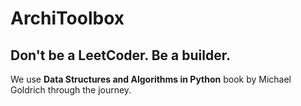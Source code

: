 # ArchiToolbox
## Don't be a LeetCoder. Be a builder.

We use **Data Structures and Algorithms in Python** book by Michael Goldrich through the journey.